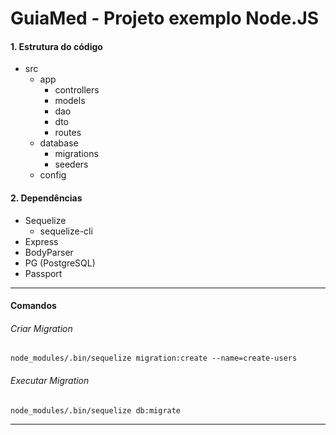 # GuiaMed - Projeto exemplo Node.JS

#### 1. Estrutura do código
- src
	- app
		- controllers
		- models
		- dao
		- dto
		- routes
	- database
		- migrations
		- seeders
	- config

#### 2.  Dependências
- Sequelize
	- sequelize-cli
- Express
- BodyParser
- PG (PostgreSQL)
- Passport

------------

#### Comandos 
###### Criar Migration
`node_modules/.bin/sequelize migration:create --name=create-users`

###### Executar Migration
`node_modules/.bin/sequelize db:migrate`

------------


